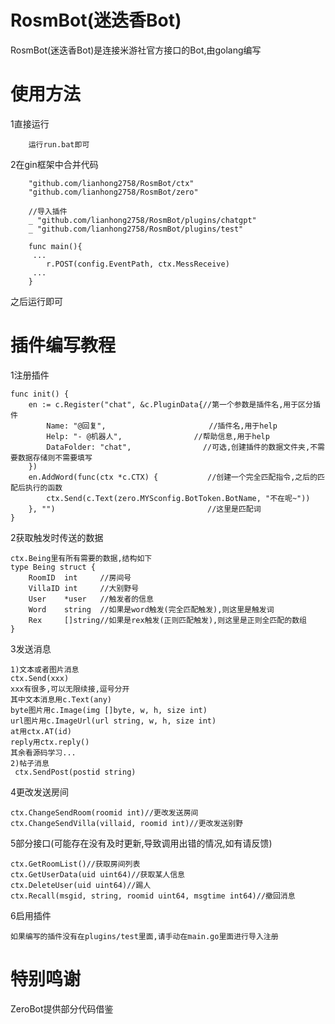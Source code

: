 # RosmBot(迷迭香Bot)
RosmBot(迷迭香Bot)是连接米游社官方接口的Bot,由golang编写
# 使用方法

1直接运行
```
	运行run.bat即可
```
2在gin框架中合并代码
```
  	"github.com/lianhong2758/RosmBot/ctx"
	"github.com/lianhong2758/RosmBot/zero"

	//导入插件
	_ "github.com/lianhong2758/RosmBot/plugins/chatgpt"
	_ "github.com/lianhong2758/RosmBot/plugins/test"
	
    func main(){
     ...
        r.POST(config.EventPath, ctx.MessReceive)
     ...
    }
```
之后运行即可

# 插件编写教程

1注册插件
```
func init() {
	en := c.Register("chat", &c.PluginData{//第一个参数是插件名,用于区分插件
		Name: "@回复",        			   //插件名,用于help
		Help: "- @机器人",				   //帮助信息,用于help
		DataFolder: "chat",				   //可选,创建插件的数据文件夹,不需要数据存储则不需要填写
	})
	en.AddWord(func(ctx *c.CTX) {			//创建一个完全匹配指令,之后的匹配后执行的函数
		ctx.Send(c.Text(zero.MYSconfig.BotToken.BotName, "不在呢~"))
	}, "")									//这里是匹配词
}
```
2获取触发时传送的数据
```
ctx.Being里有所有需要的数据,结构如下
type Being struct {
	RoomID  int		//房间号
	VillaID int		//大别野号
	User    *user	//触发者的信息
	Word    string	//如果是word触发(完全匹配触发),则这里是触发词
	Rex     []string//如果是rex触发(正则匹配触发),则这里是正则全匹配的数组
}
```
3发送消息
```
1)文本或者图片消息
ctx.Send(xxx)
xxx有很多,可以无限续接,逗号分开
其中文本消息用c.Text(any)
byte图片用c.Image(img []byte, w, h, size int)
url图片用c.ImageUrl(url string, w, h, size int)
at用ctx.AT(id)
reply用ctx.reply()
其余看源码学习...
2)帖子消息
 ctx.SendPost(postid string)
```
4更改发送房间
```
ctx.ChangeSendRoom(roomid int)//更改发送房间
ctx.ChangeSendVilla(villaid, roomid int)//更改发送别野
```
5部分接口(可能存在没有及时更新,导致调用出错的情况,如有请反馈)
```
ctx.GetRoomList()//获取房间列表
ctx.GetUserData(uid uint64)//获取某人信息
ctx.DeleteUser(uid uint64)//踢人
ctx.Recall(msgid, string, roomid uint64, msgtime int64)//撤回消息
```
6启用插件
```
如果编写的插件没有在plugins/test里面,请手动在main.go里面进行导入注册
```
# 特别鸣谢
ZeroBot提供部分代码借鉴